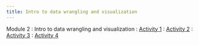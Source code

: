 ```yaml
---
title: Intro to data wrangling and visualization
---
```


Module 2
: Intro to data wrangling and visualization
  : [Activity 1](https://wfu-r-resources.github.io/activities/activity_1_1.html)
  : [Activity 2](https://wfu-r-resources.github.io/activities/activity_1_2.html)
  : [Activity 3](https://wfu-r-resources.github.io/activities/activity_1_3.html)
  : [Activity 4](https://wfu-r-resources.github.io/activities/activity_1_4.html)

